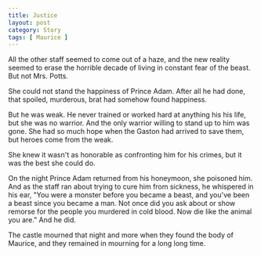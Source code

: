 ```yaml
---
title: Justice
layout: post
category: Story
tags: [ Maurice ]
---
```

All the other staff seemed to come out of a haze, and the new reality seemed to erase the horrible decade of living in constant fear of the beast. But not Mrs. Potts.

She could not stand the happiness of Prince Adam. After all he had done, that spoiled, murderous, brat had somehow found happiness.

<!-- more -->

But he was weak. He never trained or worked hard at anything his his life, but she was no warrior. And the only warrior willing to stand up to him was gone. She had so much hope when the Gaston had arrived to save them, but heroes come from the weak.

She knew it wasn't as honorable as confronting him for his crimes, but it was the best she could do.

On the night Prince Adam returned from his honeymoon, she poisoned him. And as the staff ran about trying to cure him from sickness, he whispered in his ear, "You were a monster before you became a beast, and you've been a beast since you became a man. Not once did you ask about or show remorse for the people you murdered in cold blood. Now die like the animal you are." And he did.

The castle mourned that night and more when they found the body of Maurice, and they remained in mourning for a long long time.